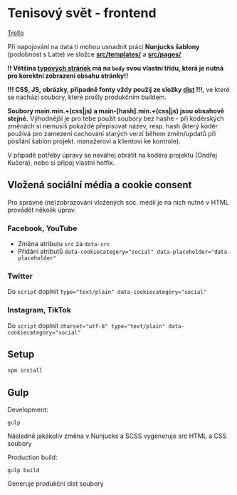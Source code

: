 # Tenisový svět - frontend

[Trello](https://trello.com/b/0HTT2NqU/tenisov%C3%BD-sv%C4%9Bt)

Při napojování na data ti mohou usnadnit práci **Nunjucks šablony** (podobnost s Latte) ve složce [**src/templates/**](src/templates/) a [**src/pages/**](src/pages/).

**!! Většina [typových stránek](src/pages/) má na `body` svou vlastní třídu, která je nutná pro korektní zobrazení obsahu stránky!!**

**!!! CSS, JS, obrázky, případně fonty vždy použij ze složky [dist](dist/) !!!**, ve které se nachází soubory, které prošly produkčním buildem.

**Soubory main.min.+(css|js) a main-\[hash\].min.+(css|js) jsou obsahově stejné.** Výhodnější je pro tebe použít soubory bez hashe - při kodérských změnách si nemusíš pokaždé přepisovat název, resp. hash (který kodér používá pro zamezení cachování starých verzí během změn/updatů při posílání šablon projekt. manažerovi a klientovi ke kontrole).

V případě potřeby úpravy se neváhej obrátit na kodéra projektu (Ondřej Kučera), nebo si připoj vlastní hotfix.

## Vložená sociální média a cookie consent

Pro správné (ne)zobrazování vložených soc. médií je na nich nutné v HTML provádět několik úprav.

### Facebook, YouTube

- Změna atributu `src` za `data-src`
- Přidání atributů `data-cookiecategory="social" data-placeholder="data-placeholder"`

### Twitter

Do `script` doplnit `type="text/plain" data-cookiecategory="social"`

### Instagram, TikTok

Do `script` doplnit `charset="utf-8" type="text/plain" data-cookiecategory="social"`

## Setup

`npm install`

## Gulp

Development:

`gulp`

Následně jakákoliv změna v Nunjucks a SCSS vygeneruje src HTML a CSS soubory

Production build:

`gulp build`

Generuje produkční dist soubory
